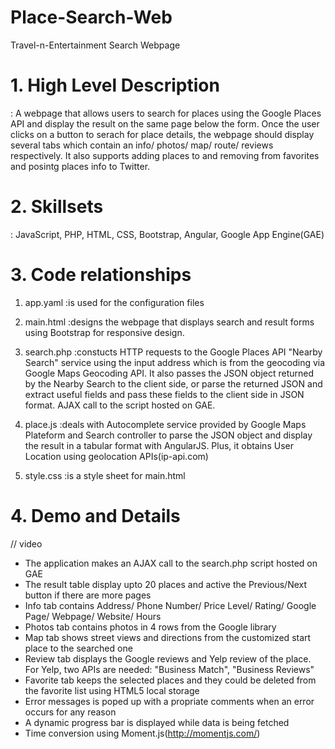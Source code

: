 # Place-Search-Web
Travel-n-Entertainment Search Webpage


# 1. High Level Description
: A webpage that allows users to search for places using the Google Places API and display the result on the same page below the form. Once the user clicks on a button to serach for place details, the webpage should display several tabs which contain an info/ photos/ map/ route/ reviews respectively. It also supports adding places to and removing from favorites and posintg places info to Twitter. 
   
   
# 2. Skillsets
: JavaScript, PHP, HTML, CSS, Bootstrap, Angular, Google App Engine(GAE)
   
   
# 3. Code relationships
1) app.yaml
:is used for the configuration files

2) main.html
:designs the webpage that displays search and result forms using Bootstrap for responsive design.

3) search.php
:constucts HTTP requests to the Google Places API "Nearby Search" service using the input address which is from                the geocoding via Google Maps Geocoding API. It also passes the JSON object returned by the Nearby Search to                  the client side, or parse the returned JSON and extract useful fields and pass these fields to the client side                in JSON format. AJAX call to the script hosted on GAE. 

4) place.js
:deals with Autocomplete service provided by Google Maps Plateform and Search controller to parse the JSON                      object and display the result in a tabular format with AngularJS. Plus, it obtains User Location using                        geolocation APIs(ip-api.com)

5) style.css
:is a style sheet for main.html


# 4. Demo and Details
// video

- The application makes an AJAX call to the search.php script hosted on GAE
- The result table display upto 20 places and active the Previous/Next button if there are more pages
- Info tab contains Address/ Phone Number/ Price Level/ Rating/ Google Page/ Webpage/ Website/ Hours
- Photos tab contains photos in 4 rows from the Google library
- Map tab shows street views and directions from the customized start place to the searched one
- Review tab displays the Google reviews and Yelp review of the place. For Yelp, two APIs are needed: "Business Match", "Business Reviews" 
- Favorite tab keeps the selected places and they could be deleted from the favorite list using HTML5 local storage 
- Error messages is poped up with a propriate comments when an error occurs for any reason
- A dynamic progress bar is displayed while data is being fetched
- Time conversion using Moment.js(http://momentjs.com/)

